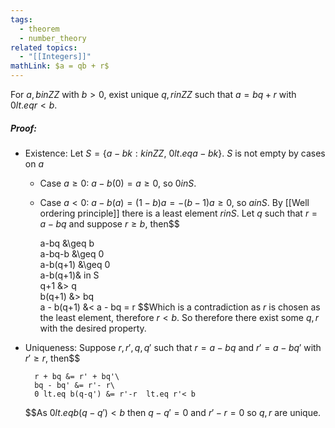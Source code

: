 ```yaml
---
tags:
  - theorem
  - number_theory
related topics:
  - "[[Integers]]"
mathLink: $a = qb + r$
---
```

For $a,b in  ZZ$ with $b>0$, exist unique $q,r in ZZ$ such that $a=bq+r$ with $0 lt.eq r < b$.
##### Proof:
- Existence:
	Let $S=\{a-bk: k in ZZ,\ 0 lt.eq a-bk\}$. $S$ is not empty by cases on $a$
	- Case $a\geq 0$:
		$a-b(0)= a \geq 0$, so $0 in S$.
	- Case $a < 0$:
		$a-b(a) = (1-b)a = -(b-1)a \geq 0$, so $a in S$.
	By [[Well ordering principle]] there is a least element $r in S$. Let $q$ such that $r=a-bq$ and suppose $r\geq b$, then$$
	
		a-bq &\geq b\
		a-bq-b &\geq 0\
		a-b(q+1) &\geq 0\
		a-b(q+1)& in S\
		q+1 &> q\
		b(q+1) &> bq\
		a - b(q+1) &< a - bq = r
	$$Which is a contradiction as $r$ is chosen as the least element, therefore $r<b$. So therefore there exist some $q,r$ with the desired property.
- Uniqueness:
	Suppose $r,r',q,q'$ such that $r=a-bq$ and $r'=a- bq'$ with $r'\geq r$, then$$
	
		r + bq &= r' + bq'\
		bq - bq' &= r'- r\
		0 lt.eq b(q-q') &= r'-r  lt.eq r'< b
	$$As $0 lt.eq b(q-q') < b$ then $q-q'=0$ and $r'-r=0$ so $q,r$ are unique.